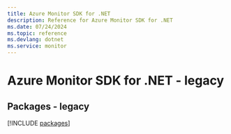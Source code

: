 ```yaml
---
title: Azure Monitor SDK for .NET
description: Reference for Azure Monitor SDK for .NET
ms.date: 07/24/2024
ms.topic: reference
ms.devlang: dotnet
ms.service: monitor
---
```

# Azure Monitor SDK for .NET - legacy
## Packages - legacy
[!INCLUDE [packages](monitor-index.md)]
